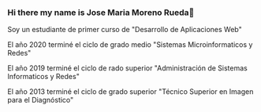 ### Hi there my name is Jose Maria Moreno Rueda👋
Soy un estudiante de primer curso de "Desarrollo de Aplicaciones Web"

El año 2020 terminé el ciclo de grado medio "Sistemas Microinformaticos y Redes"

El año 2019 terminé el ciclo de rado superior "Administración de Sistemas Informaticos y Redes"

El año 2013 terminé el ciclo de grado superior "Técnico Superior en Imagen para el Diagnóstico"

<!--
**JoseMariaMorenoRueda/JoseMariaMorenoRueda** is a ✨ _special_ ✨ repository because its `README.md` (this file) appears on your GitHub profile.

## Skills:
![Android] (https://img.shields.io/badge/Android-3DDC84?style=for-the-badge&logoColor=white&labelColor=101010)</br>
!(£fiUln) (https ://!■<• shields. io/Dddfe/Kotlin.009$OS?style-for-t^-oadfe&lofo«kotlinSlocoColor^<hlte41abelColor-lO1010)</pr>
!(Android Studio! (httos ://im. shields. io/bedte/Android Studio-3D0C84?style»/or-the-badge41ogo«android-studioSlotoColor»whiteSldbelColofl01010)</br>


https://img.shields.io/badge/dynamic/json?url=<URL>&label=<LABEL>&query=<$.DATA.SUBDATA>&color=<COLOR>&prefix=<PREFIX>&suffix=<SUFFIX>
